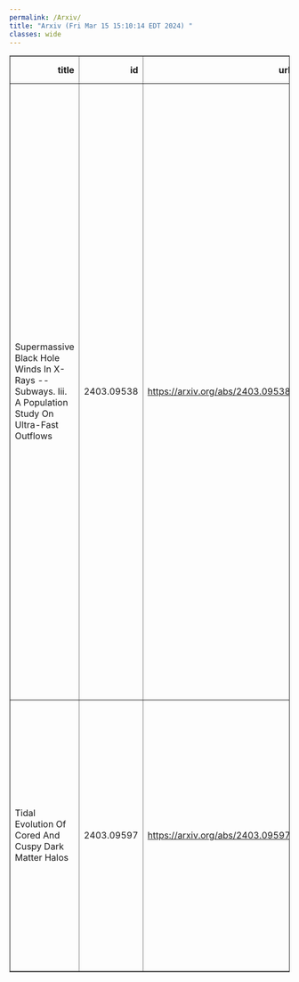 ```yaml
---
permalink: /Arxiv/
title: "Arxiv (Fri Mar 15 15:10:14 EDT 2024) "
classes: wide
---
```

<table border="1" class="dataframe">
  <thead>
    <tr style="text-align: right;">
      <th>title</th>
      <th>id</th>
      <th>url</th>
      <th>authors</th>
      <th>Local Authors</th>
    </tr>
  </thead>
  <tbody>
    <tr>
      <td>Supermassive Black Hole Winds In X-Rays -- Subways. Iii. A Population   Study On Ultra-Fast Outflows</td>
      <td>2403.09538</td>
      <td><a href="https://arxiv.org/abs/2403.09538" target="_blank">https://arxiv.org/abs/2403.09538</a></td>
      <td>V. E. Gianolli, S. Bianchi, P-O Petrucci, M. Brusa, G. Chartas, G. Lanzuisi, G. A. Matzeu, M. Parra, F. Ursini, E. Behar, M. Bischetti, A. Comastri, E. Costantini, G. Cresci, M. Dadina, B. De Marco, A. De Rosa, F. Fiore, M. Gaspari, R. Gilli, M. Giustini, M. Guainazzi, A. R. King, S. Kraemer, G. Kriss, Y. Krongold, F. La Franca, A. L. Longinotti, A. Luminari, R. Maiolino, A. Marconi, S. Mathur, G. Matt, M. Mehdipour, A. Merloni, R. Middei, G. Miniutti, E. Nardini, F. Panessa, M. Perna, E. Piconcelli, G. Ponti, F. Ricci, R. Serafinelli, F. Tombesi, C. Vignali, L. Zappacosta</td>
      <td>Smita Mathur</td>
    </tr>
    <tr>
      <td>Tidal Evolution Of Cored And Cuspy Dark Matter Halos</td>
      <td>2403.09597</td>
      <td><a href="https://arxiv.org/abs/2403.09597" target="_blank">https://arxiv.org/abs/2403.09597</a></td>
      <td>Xiaolong Du, Andrew Benson, Zhichao Carton Zeng, Tommaso Treu, Annika H. G. Peter, Charlie Mace, Fangzhou Jiang, Shengqi Yang, Charles Gannon, Daniel Gilman, Anna. M. Nierenberg, Ethan O. Nadler</td>
      <td>Charlie Mace</td>
    </tr>
  </tbody>
</table>